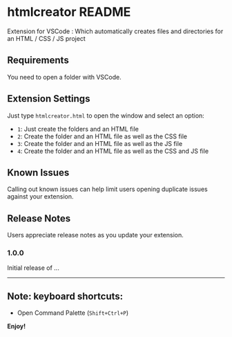 # htmlcreator README

Extension for VSCode : Which automatically creates files and directories for an HTML / CSS / JS project

## Requirements

You need to open a folder with VSCode.

## Extension Settings
Just type `htmlcreator.html` to open the window
and select an option:

* `1`: Just create the folders and an HTML file
* `2`: Create the folder and an HTML file as well as the CSS file
* `3`: Create the folder and an HTML file as well as the JS file
* `4`: Create the folder and an HTML file as well as the CSS and JS file

## Known Issues

Calling out known issues can help limit users opening duplicate issues against your extension.

## Release Notes

Users appreciate release notes as you update your extension.

### 1.0.0

Initial release of ...


-----------------------------------------------------------------------------------------------------------

## Note: keyboard shortcuts:

* Open Command Palette (`Shift+Ctrl+P`)

**Enjoy!**
